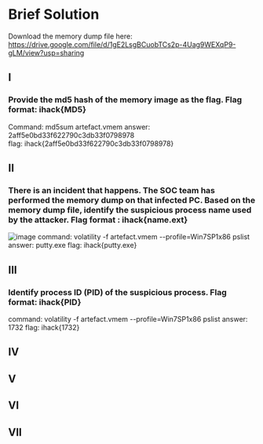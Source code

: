# Brief Solution

Download the memory dump file here: 
https://drive.google.com/file/d/1gE2LsgBCuobTCs2p-4Uag9WEXqP9-gLM/view?usp=sharing

## I
### Provide the md5 hash of the memory image as the flag. Flag format: ihack{MD5}

Command: md5sum artefact.vmem
answer: 2aff5e0bd33f622790c3db33f0798978  
flag: ihack{2aff5e0bd33f622790c3db33f0798978}

## II
### There is an incident that happens. The SOC team has performed the memory dump on that infected PC. Based on the memory dump file, identify the suspicious process name used by the attacker. Flag format : ihack{name.ext}
![image](https://user-images.githubusercontent.com/62234787/206900723-aaf9dc56-41e7-4271-9c9e-b95db95fb1c9.png)
command: volatility -f artefact.vmem --profile=Win7SP1x86 pslist
answer: putty.exe
flag: ihack{putty.exe}

## III
### Identify process ID (PID) of the suspicious process. Flag format: ihack{PID}

command: volatility -f artefact.vmem --profile=Win7SP1x86 pslist
answer: 1732
flag: ihack{1732}

## IV

## V

## VI

## VII
